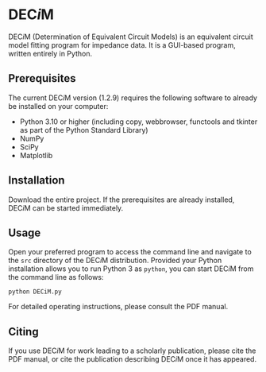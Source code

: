 # DEC*i*M

DEC*i*M (Determination of Equivalent Circuit Models) is an equivalent circuit model fitting program for impedance data. It is a GUI-based program, written entirely in Python.

## Prerequisites

The current DEC*i*M version (1.2.9) requires the following software to already be installed on your computer:

- Python 3.10 or higher (including copy, webbrowser, functools and tkinter as part of the Python Standard Library)
- NumPy
- SciPy
- Matplotlib

## Installation

Download the entire project. If the prerequisites are already installed, DEC*i*M can be started immediately.

## Usage

Open your preferred program to access the command line and navigate to the `src` directory of the DEC*i*M distribution. Provided your Python installation allows you to run Python 3 as `python`, you can start DEC*i*M from the command line as follows:

```
python DECiM.py
```

For detailed operating instructions, please consult the PDF manual.

## Citing

If you use DEC*i*M for work leading to a scholarly publication, please cite the PDF manual, or cite the publication describing DEC*i*M once it has appeared.